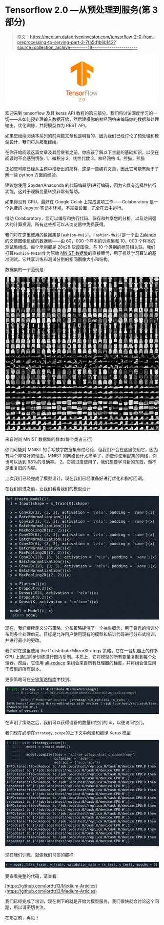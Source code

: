# Tensorflow 2.0 —从预处理到服务(第 3 部分)

> 原文：<https://medium.datadriveninvestor.com/tensorflow-2-0-from-preprocessing-to-serving-part-3-7fa5d1b6b142?source=collection_archive---------19----------------------->

![](img/1017875a1f63aafb34dd8521fa3cd945.png)

欢迎来到 tensorflow 及其 keras API 教程的第三部分。我们将讨论深度学习的一切——从如何预处理输入数据开始，然后建模你的神经网络来编码你的数据和处理输出，优化训练，并将模型作为 REST API。

如果您继续阅读本系列的前两篇文章也是明智的，因为我们已经讨论了预处理和模型设计，我们将从那里继续。

在你开始阅读这篇文章及其后继者之前，你应该了解以下主题的基础知识，以便在阅读时不会感到慌张:
1。微积分
2。线性代数
3。神经网络
4。熊猫，熊猫

正如您可能已经从主题中推断出的那样，这是一篇编程文章，因此它可能有助于了解一些 python 方面的经验。

建议您使用 Spyder(Anaconda 的代码编辑器)进行编码，因为它具有选择性执行功能，这对于理解变量转换非常有帮助。

如果你没有 GPU，最好在 Google Colab 上完成这项工作——Colaboratory 是一个免费的 Jupyter 笔记本环境，不需要设置，完全在云中运行。

借助 Colaboratory，您可以编写和执行代码、保存和共享您的分析，以及访问强大的计算资源，所有这些都可以从浏览器中免费获得。

我们将在这里使用的数据集是`Fashion-MNIST`。`Fashion-MNIST`是一个由 [Zalando](https://jobs.zalando.com/tech/) 的文章图像组成的数据集——由 60，000 个样本的训练集和 10，000 个样本的测试集组成。每个示例都是 28x28 灰度图像，与 10 个类别的标签相关联。我们打算`Fashion-MNIST`作为原始 [MNIST 数据集](http://yann.lecun.com/exdb/mnist/)的直接替代，用于机器学习算法的基准测试。它共享训练和测试分割的相同图像大小和结构。

数据集的一个范例是:

![](img/f104cb4c9c9c7401c44dd9e158fdc94c.png)

来自时尚 MNIST 数据集的样本(每个类占三行)

你们可能对 MNIST 的手写数字数据集有过经验，但我们不会在这里使用它，因为有两个非常好的理由。MNIST 的网络设计太简单了，即使你使用密集的网络，你也可以达到 98%的准确率。
2。它被过度使用了，我们想要学习新的东西，而不是重复旧的内容。

上次我们已经完成了模型设计，现在我们已经准备好进行优化和指标回调。

在我们前进之前，让我们看看我们的模型设计

![](img/15bc44df2be47ec72d9c46d2d52093e7.png)

现在，我们继续定义分布策略，分布策略提供了一个抽象概念，用于将您的培训分布到多个处理单元。目标是允许用户使用现有的模型和培训代码进行分布式培训，并进行最小的更改。

我们将在这里使用 the tf.distribute.MirrorStrategy 策略，它在一台机器上的许多 GPU 上通过同步训练进行图内复制。本质上，它将模型的所有变量复制到每个处理器。然后，它使用 [all-reduce](http://mpitutorial.com/tutorials/mpi-reduce-and-allreduce/) 来组合来自所有处理器的梯度，并将组合值应用于模型的所有副本。

更多策略可在[分销策略指南](https://www.tensorflow.org/guide/distributed_training)中找到。

![](img/5796c672555a8a8a208fc4338ccaea15.png)

在声明了策略之后，我们可以获得设备的数量和它们的 id，以便访问它们。

我们现在必须在`strategy.scope`的上下文中创建和编译 Keras 模型

![](img/5a4c7b086f6e343a8ee4f5c5c7d0c7ca.png)

现在我们训练，就像我们习惯的那样:

![](img/7e03754c53a1295e11bc924d3a1313b5.png)

要查看完整的代码，请查看:

[https://github.com/lordtt13/Medium-Articles](https://github.com/lordtt13/Medium-Articles)

我们已经完成了培训，现在剩下的就是开始为模型服务，我们很快就会讨论这个问题，所以请密切关注。

在那之前，再见！